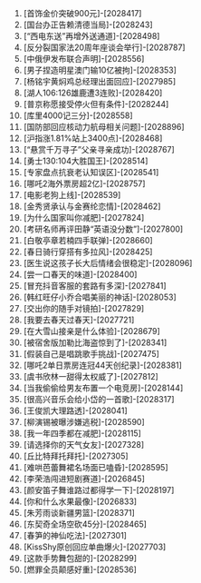 
1. [首饰金价突破900元]-[2028417]
1. [国台办正告赖清德当局]-[2028243]
1. [“西电东送”再增外送通道]-[2028498]
1. [反分裂国家法20周年座谈会举行]-[2028787]
1. [中俄伊发布联合声明]-[2028556]
1. [男子捏造明星澳门输10亿被拘]-[2028353]
1. [杨铭宇黄焖鸡总经理出面回应]-[2027985]
1. [湖人106:126雄鹿遭3连败]-[2028420]
1. [普京称愿接受停火但有条件]-[2028244]
1. [库里4000记三分]-[2028558]
1. [国防部回应核动力航母相关问题]-[2028896]
1. [沪指涨1.81%站上3400点]-[2028468]
1. [“悬赏千万寻子”父亲寻亲成功]-[2028767]
1. [勇士130:104大胜国王]-[2028514]
1. [专家盘点抗衰老认知误区]-[2028541]
1. [哪吒2海外票房超2亿]-[2028757]
1. [电影老狗上线]-[2028539]
1. [金秀贤承认与金赛纶恋情]-[2028462]
1. [为什么国家叫你减肥]-[2027824]
1. [考研名师再评田静“英语没分数”]-[2027800]
1. [白敬亭章若楠四手联弹]-[2028660]
1. [春日骑行穿搭有多拉风]-[2028425]
1. [医生说这孩子长大后情绪会很稳定]-[2028096]
1. [尝一口春天的味道]-[2028400]
1. [冒充抖音客服的套路有多深]-[2027841]
1. [韩红旺仔小乔合唱美丽的神话]-[2028053]
1. [交出你的随手对镜拍]-[2027829]
1. [我要去春天过春天]-[2027721]
1. [在大雪山接亲是什么体验]-[2028679]
1. [被宿舍版加勒比海盗惊到了]-[2028341]
1. [假装自己是唱跳歌手挑战]-[2027475]
1. [哪吒2单日票房连冠44天创纪录]-[2028381]
1. [虞书欣林一甜得太权威了]-[2027812]
1. [当我偷偷给男友布置一个电竞房]-[2028144]
1. [很高兴音乐会给小岱的一首歌]-[2028317]
1. [王俊凯大理路透]-[2028041]
1. [柳演锡被曝涉嫌逃税]-[2028590]
1. [我一年四季都在减肥]-[2028115]
1. [请选择你的天气女友]-[2027328]
1. [丘比特拜托拜托]-[2027305]
1. [难哄芭蕾舞裙名场面已嗑昏]-[2028595]
1. [李荣浩闯进短剧赛道]-[2026845]
1. [颜安笛子舞谁路过都得学一下]-[2028197]
1. [你和什么水果最像]-[2026833]
1. [朱芳雨谈新疆男篮]-[2028371]
1. [东契奇全场空砍45分]-[2028465]
1. [春笋的神仙吃法]-[2027301]
1. [KissShy原创回应单曲爆火]-[2027703]
1. [这款手势舞包甜的]-[2028299]
1. [燃罪全员颠感好重]-[2028536]